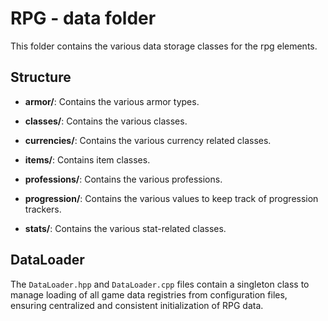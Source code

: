 # RPG - data folder

This folder contains the various data storage classes for the rpg elements.
  
## Structure
- **armor/**: Contains the various armor types.
  
- **classes/**: Contains the various classes.
  
- **currencies/**: Contains the various currency related classes.

- **items/**: Contains item classes.

- **professions/**: Contains the various professions.

- **progression/**: Contains the various values to keep track of progression trackers.

- **stats/**: Contains the various stat-related classes. 
  
  
## DataLoader

The `DataLoader.hpp` and `DataLoader.cpp` files contain a singleton class to manage loading of all game data registries from configuration files, ensuring centralized and consistent initialization of RPG data.

